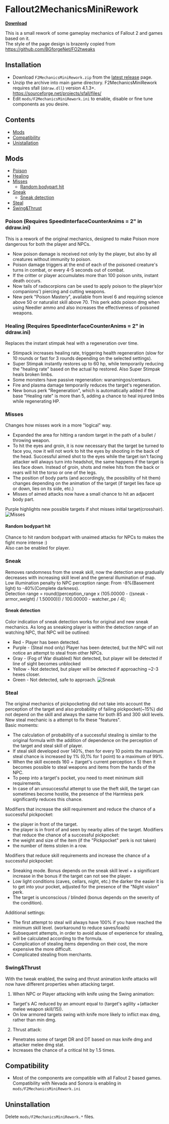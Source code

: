# Fallout2MechanicsMiniRework
[__Download__](https://github.com/dekrus/Fallout2MechanicsMiniRework/releases)

 This is a small rework of some gameplay mechanics of Fallout 2 and games based on it.  
 The style of the page design is brazenly copied from https://github.com/BGforgeNet/FO2tweaks
 
## Installation
- Download `F2MechanicsMiniRework.zip` from the [latest release](https://github.com/dekrus/Fallout2MechanicsMiniRework/releases) page.
- Unzip the archive into main game directory. F2MechanicsMiniRework requires sfall (`ddraw.dll`) version 4.1.3+. https://sourceforge.net/projects/sfall/files/
- Edit `mods/F2MechanicsMiniRework.ini` to enable, disable or fine tune components as you desire.

## Сontents
- [Mods](#Meckanics-mods)
- [Compatibility](#compatibility)
- [Unistallation](#uninstallation)

## Mods
- [Poison](#poison)
- [Healing](#healing)
- [Misses](#misses)
  - [Random bodypart hit](#random-bodypart-hit)
- [Sneak](#sneak)
  - [Sneak detection](#sneak-detection)
- [Steal](#steal)
- [Swing&Thrust](#swingthrust)


### Poison (Requires SpeedInterfaceCounterAnims = 2" in ddraw.ini)
This is a rework of the original mechanics, designed to make Poison more dangerous for both the player and NPCs.

- Now poison damage is received not only by the player, but also by all creatures without immunity to poison.
- Poison damage triggers at the end of each of the poisoned creature's turns in combat, or every 4-5 seconds out of combat.
- If the critter or player accumulates more than 100 poison units, instant death occurs.
- Now tails of radscorpions can be used to apply poison to the player’s(or companions') piercing and cutting weapons.
- New perk "Poison Mastery", available from level 6 and requiring science above 50 or naturalist skill above 70. This perk adds poison dmg when using Needler ammo and also increases the effectiveness of poisoned weapons.

### Healing (Requires SpeedInterfaceCounterAnims = 2" in ddraw.ini)
Replaces the instant stimpak heal with a regeneration over time.

- Stimpack increases healing rate, triggering health regeneration (slow for 10 rounds or fast for 3 rounds depending on the selected settings).
- Super Stimpak instantly restores up to 60 hp, while temporarily reducing the "healing rate" based on the actual hp restored. Also Super Stimpak heals broken limbs.
- Some monsters have passive regeneration: wanamingos/centaurs.
- Fire and plasma damage temporarily reduces the target's regeneration.
- New bonus perk "Regeneration", which is automatically added if the base "Healing rate" is more than 5, adding a chance to heal injured limbs while regenerating HP.

### Misses
Changes how misses work in a more "logical" way.

- Expanded the area for hitting a random target in the path of a bullet / throwing weapon.
- To hit the eyes and groin, it is now necessary that the target be turned to face you, now it will not work to hit the eyes by shooting in the back of the head. Successful aimed shot to the eyes while the target isn't facing attacker will always turn into headshot, the same happens if the target is lies face down. Instead of groin, shots and melee hits from the back or rears will hit the torso or one of the legs.
- The position of body parts (and accordingly, the possibility of hit them) changes depending on the animation of the target (if target lies face up or down, lies on its side, etc.)
- Misses of aimed attacks now have a small chance to hit an adjacent body part.

Purple highlights new possible targets if shot misses initial target(crosshair).
![Misses](images/Misstohit.jpg)

#### Random bodypart hit
Chance to hit random bodypart with unaimed attacks for NPCs to makes the fight more intense :)  
Also can be enabled for player.

### Sneak
Removes randomness from the sneak skill, now the detection area gradually decreases with increasing skill level and the general illumination of map.  
Low illumination penalty to NPC perception range: From -8%(Basement light) to -40%(Complete darkness).  
Detection range = round((perception_range x (105.00000 - ((sneak - armor_weight) / 1.50000))) / 100.00000 - watcher_pe / 4);

#### Sneak detection
Color indication of sneak detection works for original and new sneak mechanics.
As long as sneaking player is within the detection range of an watching NPC, that NPC will be outlined:

- Red    - Player has been detected.
- Purple - (Steal mod only) Player has been detected, but the NPC will not notice an attempt to steal from other NPCs.
- Gray   - (Fog of War disabled) Not detected, but player will be detected if line of sight becomes unblocked
- Yellow - Not detected, but player will be detected if approaching ~2-3 hexes closer.
- Green  - Not detected, safe to approach.
![Sneak](images/SneakDetection.jpg)

### Steal
The original mechanics of pickpocketing did not take into account the perception of the target and also probability of failing pickpocket(~15%) did not depend on the skill and always the same for both 85 and 300 skill levels.
New steal mechanic is a attempt to fix these "features".  
Basic moments:
- The calculation of probability of a successful stealing is similar to the original formula with the addition of dependence on the perception of the target and steal skill of player.
- If steal skill developed over 140%, then for every 10 points the maximum steal chance is increased by 1% (0,1% for 1 point) to a maximum of 99%.
- When the skill exceeds 160 + (target's current perception x 5) then it becomes possible to steal weapons and items from the hands of the NPC.
- To peep into a target's pocket, you need to meet minimum skill requirements.
- In case of an unsuccessful attempt to use the theft skill, the target can sometimes become hostile, the presence of the Harmless perk significantly reduces this chance.

Modifiers that increase the skill requirement and reduce the chance of a successful pickpocket:
- the player in front of the target.
- the player is in front of and seen by nearby allies of the target.
Modifiers that reduce the chance of a successful pickpocket:
- the weight and size of the item (if the "Pickpocket" perk is not taken)
- the number of items stolen in a row.

Modifiers that reduce skill requirements and increase the chance of a successful pickpocket:
- Sneaking mode. Bonus depends on the sneak skill level + a significant increase in the bonus if the target can not see the player.
- Low light conditions (caves, cellars, night, etc.) the darker the easier it is to get into your pocket, adjusted for the presence of the "Night vision" perk.
- The target is unconscious / blinded (bonus depends on the severity of the condition).

Additional settings:
- The first attempt to steal will always have 100% if you have reached the minimum skill level. (workaround to reduce saves/loads)
- Subsequent attempts, in order to avoid abuse of experience for stealing, will be calculated according to the formula.
- Complication of stealing items depending on their cost, the more expensive the more difficult.
- Complicated stealing from merchants.

### Swing&Thrust
With the tweak enabled, the swing and thrust animation knife attacks will now have different properties when attacking target.

1. When NPC or Player attacking with knife using the Swing animation:
- Target's AC reduced by an amount equal to (target's agility +(attacker melee weapon skill/15)).
- On low armored targets swing with knife more likely to inflict max dmg, rather than min dmg.  

2. Thrust attack:
- Penetrates some of target DR and DT based on max knife dmg and attacker melee dmg stat.
- Increases the chance of a critical hit by 1.5 times.

## Compatibility
* Most of the components are compatible with all Fallout 2 based games. Сompatibility with Nevada and Sonora is enabling in `mods/F2MechanicsMiniRework.ini`

## Uninstallation
Delete `mods/F2MechanicsMiniRework.*` files.

